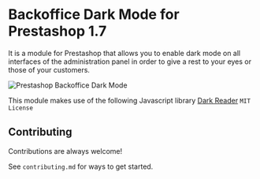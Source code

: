 # Backoffice Dark Mode for Prestashop 1.7

It is a module for Prestashop that allows you to enable dark mode on all interfaces of the administration panel in order to give a rest to your eyes or those of your customers.

![Prestashop Backoffice Dark Mode](https://user-images.githubusercontent.com/8460736/187737533-78cc379b-35b6-4cfd-81f7-6cff166e0e6a.png)

This module makes use of the following Javascript library [Dark Reader](https://www.npmjs.com/package/darkreader) `MIT License`


## Contributing

Contributions are always welcome!

See `contributing.md` for ways to get started.
